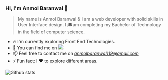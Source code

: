 ### Hi, I'm Anmol Baranwal 👋

> My name is Anmol Baranwal & I am a web developer with solid skills in User Interface design.
> I 🎓am completing my Bachelor of Technology in the field of computer science.

- 🔥 I'm currently exploring Front End Technologies.
- 💬 You can find me on <img src="{https://www.linkedin.com/in/heyanmolbaranwal/}" />
- 📫 Feel free to contact me on <em> anmolbaranwal119@gmail.com </em>
- ⚡ Fun fact: I ❤️ to explore different areas.

![Github stats](https://github-readme-stats.vercel.app/apiAnmol-Baranwal)

<!--
**Anmol-Baranwal/Anmol-Baranwal** is a ✨ _special_ ✨ repository because its `README.md` (this file) appears on your GitHub profile.

Here are some ideas to get you started:

- 🔭 I’m currently working on ...
- 🌱 I’m currently learning ...
- 👯 I’m looking to collaborate on ...
- 🤔 I’m looking for help with ...
- 💬 Ask me about ...
- 📫 How to reach me: ...
- 😄 Pronouns: ...
- ⚡ Fun fact: ...
-->
